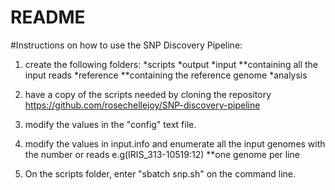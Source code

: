 # README #

#Instructions on how to use the SNP Discovery Pipeline:

1.	create the following folders:
*scripts
*output
*input **containing all the input reads
*reference **containing the reference genome
*analysis

2. 	have a copy of the scripts needed by cloning the repository
	https://github.com/rosechellejoy/SNP-discovery-pipeline	

3.	modify the values in the "config" text file.

4. 	modify the values in input.info and enumerate all the input genomes with the number or reads e.g(IRIS_313-10519:12) 
    **one genome per line

5.  On the scripts folder, enter "sbatch snp.sh" on the command line.
